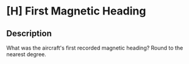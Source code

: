 # [H] First Magnetic Heading

## Description

What was the aircraft's first recorded magnetic heading?  Round to the nearest degree.

